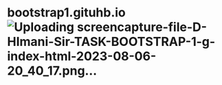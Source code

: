 # bootstrap1.gituhb.io![Uploading screencapture-file-D-HImani-Sir-TASK-BOOTSTRAP-1-g-index-html-2023-08-06-20_40_17.png…]()
